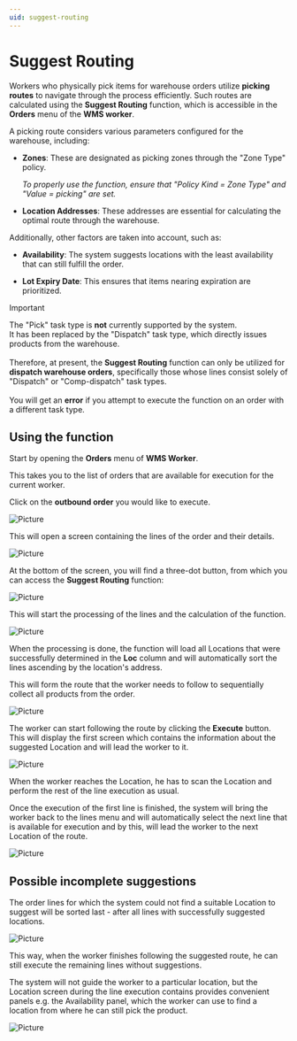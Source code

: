 ```yaml
---
uid: suggest-routing
---
```


# Suggest Routing

Workers who physically pick items for warehouse orders utilize **picking routes** to navigate through the process efficiently. Such routes are calculated using the **Suggest Routing** function, which is accessible in the **Orders** menu of the **WMS worker**.

A picking route considers various parameters configured for the warehouse, including:

- **Zones**: These are designated as picking zones through the "Zone Type" policy. 

  _To properly use the function, ensure that "Policy Kind = Zone Type" and "Value = picking" are set._

- **Location Addresses**: These addresses are essential for calculating the optimal route through the warehouse.

Additionally, other factors are taken into account, such as:

- **Availability**: The system suggests locations with the least availability that can still fulfill the order.
  
- **Lot Expiry Date**: This ensures that items nearing expiration are prioritized.

> [!Important] 
> The "Pick" task type is **not** currently supported by the system. <br> It has been replaced by the "Dispatch" task type, which directly issues products from the warehouse. <br> <br>
> Therefore, at present, the **Suggest Routing** function can only be utilized for **dispatch warehouse orders**, specifically those whose lines consist solely of "Dispatch" or "Comp-dispatch" task types. <br> <br>
> You will get an **error** if you attempt to execute the function on an order with a different task type.

## Using the function

Start by opening the **Orders** menu of **WMS Worker**. 

This takes you to the list of orders that are available for execution for the current worker.

Click on the **outbound order** you would like to execute.

![Picture](pictures/orders.png)

This will open a screen containing the lines of the order and their details.

![Picture](pictures/open-order.png)

At the bottom of the screen, you will find a three-dot button, from which you can access the **Suggest Routing** function:

![Picture](pictures/suggest-locations.png)

This will start the processing of the lines and the calculation of the function.

![Picture](pictures/processing.png)

When the processing is done, the function will load all Locations that were successfully determined in the **Loc** column and will automatically sort the lines ascending by the location's address.

This will form the route that the worker needs to follow to sequentially collect all products from the order.

![Picture](pictures/location.png)

The worker can start following the route by clicking the **Execute** button. This will display the first screen which contains the information about the suggested Location and will lead the worker to it.

![Picture](pictures/execute-order.png)

When the worker reaches the Location, he has to scan the Location and perform the rest of the line execution as usual.

Once the execution of the first line is finished, the system will bring the worker back to the lines menu and will automatically select the next line that is available for execution and by this, will lead the worker to the next Location of the route.

![Picture](pictures/next-line.png)

## Possible incomplete suggestions

The order lines for which the system could not find a suitable Location to suggest will be sorted last - after all lines with successfully suggested locations.

![Picture](pictures/no-location.png)

This way, when the worker finishes following the suggested route, he can still execute the remaining lines without suggestions.

The system will not guide the worker to a particular location, but the Location screen during the line execution contains provides convenient panels e.g. the Availability panel, which the worker can use to find a location from where he can still pick the product.

![Picture](pictures/location-availability.png)
